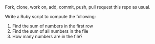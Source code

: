Fork, clone, work on, add, commit, push, pull request this repo as usual.

Write a Ruby script to compute the following:

1. Find the sum of numbers in the first row
2. Find the sum of all numbers in the file
3. How many numbers are in the file?

